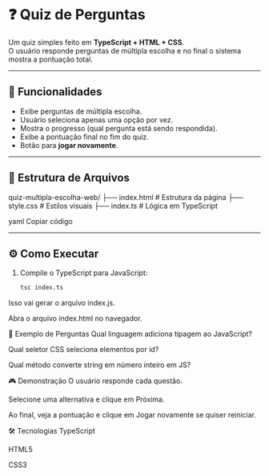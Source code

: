 # ❓ Quiz de Perguntas

Um quiz simples feito em **TypeScript + HTML + CSS**.  
O usuário responde perguntas de múltipla escolha e no final o sistema mostra a pontuação total.

---

## 🚀 Funcionalidades
- Exibe perguntas de múltipla escolha.
- Usuário seleciona apenas uma opção por vez.
- Mostra o progresso (qual pergunta está sendo respondida).
- Exibe a pontuação final no fim do quiz.
- Botão para **jogar novamente**.

---

## 📂 Estrutura de Arquivos
quiz-multipla-escolha-web/
├── index.html # Estrutura da página
├── style.css # Estilos visuais
├── index.ts # Lógica em TypeScript

yaml
Copiar código

---

## ⚙️ Como Executar
1. Compile o TypeScript para JavaScript:
   ```bash
   tsc index.ts
Isso vai gerar o arquivo index.js.

Abra o arquivo index.html no navegador.

📝 Exemplo de Perguntas
Qual linguagem adiciona tipagem ao JavaScript?

Qual seletor CSS seleciona elementos por id?

Qual método converte string em número inteiro em JS?

🎮 Demonstração
O usuário responde cada questão.

Selecione uma alternativa e clique em Próxima.

Ao final, veja a pontuação e clique em Jogar novamente se quiser reiniciar.

🛠️ Tecnologias
TypeScript

HTML5

CSS3

